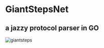 # GiantStepsNet
## a jazzy protocol parser in GO

![giantsteps](https://github.com/kYroL01/GiantStepsNet/blob/master/gs.jpg)
